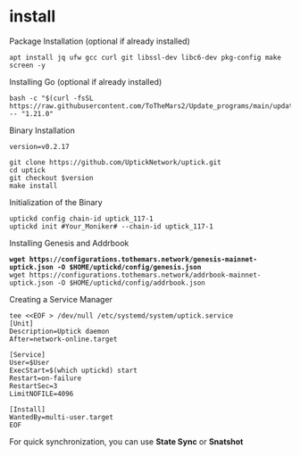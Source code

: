 # install

Package Installation (optional if already installed)

```
apt install jq ufw gcc curl git libssl-dev libc6-dev pkg-config make screen -y
```

Installing Go (optional if already installed)

```
bash -c "$(curl -fsSL https://raw.githubusercontent.com/ToTheMars2/Update_programs/main/update_go.sh)" -- "1.21.0"
```

Binary Installation

```
version=v0.2.17

git clone https://github.com/UptickNetwork/uptick.git
cd uptick
git checkout $version
make install

```

Initialization of the Binary

```
uptickd config chain-id uptick_117-1
uptickd init #Your_Moniker# --chain-id uptick_117-1
```

Installing Genesis and Addrbook

<pre><code><strong>wget https://configurations.tothemars.network/genesis-mainnet-uptick.json -O $HOME/uptickd/config/genesis.json
</strong>wget https://configurations.tothemars.network/addrbook-mainnet-uptick.json -O $HOME/uptickd/config/addrbook.json
</code></pre>

Creating a Service Manager

```
tee <<EOF > /dev/null /etc/systemd/system/uptick.service
[Unit]
Description=Uptick daemon
After=network-online.target

[Service]
User=$User
ExecStart=$(which uptickd) start
Restart=on-failure
RestartSec=3
LimitNOFILE=4096

[Install]
WantedBy=multi-user.target
EOF
```

For quick synchronization, you can use **State Sync** or **Snatshot**
